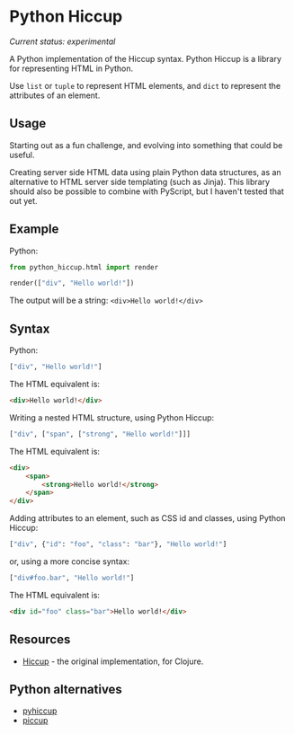 # Python Hiccup

_Current status: experimental_

A Python implementation of the Hiccup syntax.
Python Hiccup is a library for representing HTML in Python.


Use `list` or `tuple` to represent HTML elements, and `dict` to represent the attributes of an element.


## Usage
Starting out as a fun challenge, and evolving into something that could be useful.

Creating server side HTML data using plain Python data structures, as an alternative to HTML server side templating (such as Jinja).
This library should also be possible to combine with PyScript, but I haven't tested that out yet.

## Example

Python:
``` python
from python_hiccup.html import render

render(["div", "Hello world!"])
```

The output will be a string: `<div>Hello world!</div>`


## Syntax

Python:
``` python
["div", "Hello world!"]
```

The HTML equivalent is:
``` html
<div>Hello world!</div>
```

Writing a nested HTML structure, using Python Hiccup:

``` python
["div", ["span", ["strong", "Hello world!"]]]
```

The HTML equivalent is:
``` html
<div>
    <span>
        <strong>Hello world!</strong>
    </span>
</div>
```


Adding attributes to an element, such as CSS id and classes, using Python Hiccup:

``` python
["div", {"id": "foo", "class": "bar"}, "Hello world!"]
```

or, using a more concise syntax:
``` python
["div#foo.bar", "Hello world!"]
```

The HTML equivalent is:
``` html
<div id="foo" class="bar">Hello world!</div>
```


## Resources
- [Hiccup](https://github.com/weavejester/hiccup) - the original implementation, for Clojure.


## Python alternatives
- [pyhiccup](https://github.com/nbessi/pyhiccup)
- [piccup](https://github.com/alexjuda/piccup)
